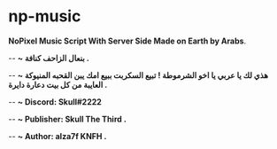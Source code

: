 # np-music
**NoPixel Music Script With Server Side Made on Earth by Arabs**.

-- **~ بنعال  الزاحف كنافة .**

-- **~ هذي لك يا عربي يا اخو الشرموطة ! تبيع السكربت ببيع امك يبن القحبه المنيوكة العايبة من كل بيت دعارة دايرة .**

-- **~ Discord: Skull#2222**

-- **~ Publisher: Skull The Third .**

-- **~ Author: alza7f KNFH .**
